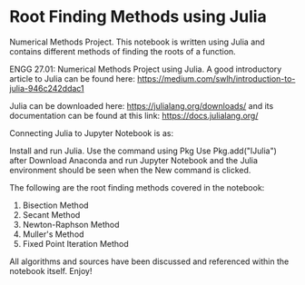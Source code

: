 # Root Finding Methods using Julia
Numerical Methods Project. This notebook is written using Julia and contains different methods of finding the roots of a function.

ENGG 27.01: Numerical Methods Project using Julia. A good introductory article to Julia can be found here: https://medium.com/swlh/introduction-to-julia-946c242ddac1

Julia can be downloaded here: https://julialang.org/downloads/ and its documentation can be found at this link: https://docs.julialang.org/

Connecting Julia to Jupyter Notebook is as:

Install and run Julia.
Use the command using Pkg
Use Pkg.add("IJulia") after
Download Anaconda and run Jupyter Notebook and the Julia environment should be seen when the New command is clicked.

The following are the root finding methods covered in the notebook:
1. Bisection Method
2. Secant Method
3. Newton-Raphson Method
4. Muller's Method
5. Fixed Point Iteration Method

All algorithms and sources have been discussed and referenced within the notebook itself. Enjoy!
